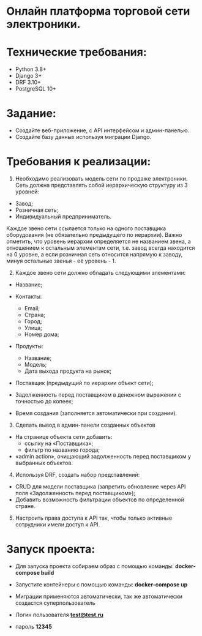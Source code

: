 # Онлайн платформа торговой сети электроники.

# Технические требования:

- Python 3.8+
- Django 3+
- DRF 3.10+
- PostgreSQL 10+

# Задание:

- Создайте веб-приложение, с API интерфейсом и админ-панелью.
- Создайте базу данных используя миграции Django.

# Требования к реализации:

1) Необходимо реализовать модель сети по продаже электроники.
   Сеть должна представлять собой иерархическую структуру из 3 уровней:

- Завод;
- Розничная сеть;
- Индивидуальный предприниматель.

Каждое звено сети ссылается только на одного поставщика оборудования (не обязательно предыдущего по иерархии).
Важно отметить, что уровень иерархии определяется не названием звена, а отношением к остальным элементам сети,
т.е. завод всегда находится на 0 уровне, а если розничная сеть относится напрямую к заводу,
минуя остальные звенья - её уровень - 1.

2) Каждое звено сети должно обладать следующими элементами:

- Название;

- Контакты:  
  - Email;  
  - Страна;  
  - Город;  
  - Улица;  
  - Номер дома;
- Продукты:  
  - Название;  
  - Модель;  
  - Дата выхода продукта на рынок;
- Поставщик (предыдущий по иерархии объект сети);
- Задолженность перед поставщиком в денежном выражении с точностью до копеек;
- Время создания (заполняется автоматически при создании).

3) Сделать вывод в админ-панели созданных объектов  
- На странице объекта сети добавить:  
     - ссылку на «Поставщика»;    
     - фильтр по названию города;  
- «admin action», очищающий задолженность перед поставщиком у выбранных объектов.

4) Используя DRF, создать набор представлений:
- CRUD для модели поставщика (запретить обновление через API поля «Задолженность перед поставщиком»);
- Добавить возможность фильтрации объектов по определенной стране.  

5) Настроить права доступа к API так, чтобы только активные сотрудники имели доступ к API.

# Запуск проекта:

- Для запуска проекта cобираем образ с помощью команды: **docker-compose build**

- Запустите контейнеры с помощью команды: **docker-compose up**
- Миграции применяются автоматически, так же автоматически создастся суперпользователь
- Логин пользователя **test@test.ru**
- пароль **12345**
